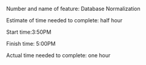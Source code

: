Number and name of feature: Database Normalization

Estimate of time needed to complete: half hour

Start time:3:50PM

Finish time: 5:00PM

Actual time needed to complete: one hour